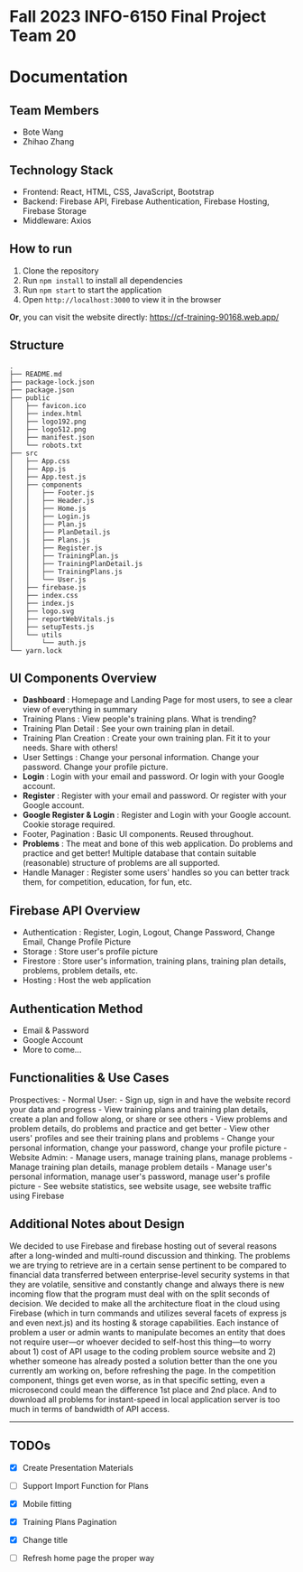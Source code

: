 # Fall 2023 INFO-6150 Final Project Team 20
# **Documentation**

## Team Members
- Bote Wang
- Zhihao Zhang

## Technology Stack
- Frontend: React, HTML, CSS, JavaScript, Bootstrap
- Backend: Firebase API, Firebase Authentication, Firebase Hosting, Firebase Storage
- Middleware: Axios

## How to run
1. Clone the repository
2. Run `npm install` to install all dependencies
3. Run `npm start` to start the application
4. Open `http://localhost:3000` to view it in the browser

**Or**, you can visit the website directly: https://cf-training-90168.web.app/

## Structure
```
.
├── README.md
├── package-lock.json
├── package.json
├── public
│   ├── favicon.ico
│   ├── index.html
│   ├── logo192.png
│   ├── logo512.png
│   ├── manifest.json
│   └── robots.txt
├── src
│   ├── App.css
│   ├── App.js
│   ├── App.test.js
│   ├── components
│   │   ├── Footer.js
│   │   ├── Header.js
│   │   ├── Home.js
│   │   ├── Login.js
│   │   ├── Plan.js
│   │   ├── PlanDetail.js
│   │   ├── Plans.js
│   │   ├── Register.js
│   │   ├── TrainingPlan.js
│   │   ├── TrainingPlanDetail.js
│   │   ├── TrainingPlans.js
│   │   └── User.js
│   ├── firebase.js
│   ├── index.css
│   ├── index.js
│   ├── logo.svg
│   ├── reportWebVitals.js
│   ├── setupTests.js
│   └── utils
│       └── auth.js
└── yarn.lock
```

## UI Components Overview
- **Dashboard** : Homepage and Landing Page for most users, to see a clear view of everything in summary
- Training Plans : View people's training plans. What is trending?
- Training Plan Detail : See your own training plan in detail.
- Training Plan Creation : Create your own training plan. Fit it to your needs. Share with others!
- User Settings : Change your personal information. Change your password. Change your profile picture.
- **Login** : Login with your email and password. Or login with your Google account.
- **Register** : Register with your email and password. Or register with your Google account.
- **Google Register & Login** : Register and Login with your Google account. Cookie storage required.
- Footer, Pagination : Basic UI components. Reused throughout.
- **Problems** : The meat and bone of this web application. Do problems and practice and get better! Multiple database that contain suitable (reasonable) structure of problems are all supported.
- Handle Manager : Register some users' handles so you can better track them, for competition, education, for fun, etc.

## Firebase API Overview
- Authentication : Register, Login, Logout, Change Password, Change Email, Change Profile Picture
- Storage : Store user's profile picture
- Firestore : Store user's information, training plans, training plan details, problems, problem details, etc.
- Hosting : Host the web application

## Authentication Method
- Email & Password
- Google Account
- More to come...

## Functionalities & Use Cases
Prospectives:
    - Normal User:
        - Sign up, sign in and have the website record your data and progress
        - View training plans and training plan details, create a plan and follow along, or share or see others
        - View problems and problem details, do problems and practice and get better
        - View other users' profiles and see their training plans and problems
        - Change your personal information, change your password, change your profile picture
    - Website Admin:
        - Manage users, manage training plans, manage problems
        - Manage training plan details, manage problem details
        - Manage user's personal information, manage user's password, manage user's profile picture
        - See website statistics, see website usage, see website traffic using Firebase

## Additional Notes about Design

We decided to use Firebase and firebase hosting out of several reasons after a long-winded and multi-round discussion and thinking. The problems we are trying to retrieve are in a certain sense pertinent to be compared to financial data transferred between enterprise-level security systems in that they are volatile, sensitive and constantly change and always there is new incoming flow that the program must deal with on the split seconds of decision. We decided to make all the architecture float in the cloud using Firebase (which in turn commands and utilizes several facets of express js and even next.js) and its hosting & storage capabilities. Each instance of problem a user or admin wants to manipulate becomes an entity that does not require user—or whoever decided to self-host this thing—to worry about 1) cost of API usage to the coding problem source website and 2) whether someone has already posted a solution better than the one you currently am working on, before refreshing the page. In the competition component, things get even worse, as in that specific setting, even a microsecond could mean the difference 1st place and 2nd place. And to download all problems for instant-speed in local application server is too much in terms of bandwidth of API access.

------

## TODOs

- [x] Create Presentation Materials
- [ ] Support Import Function for Plans
- [x] Mobile fitting
- [x] Training Plans Pagination
- [x] Change title
- [ ] Refresh home page the proper way


